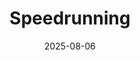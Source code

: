 ---
title: Speedrunning
description: A community of players looking to complete various aspects of Wynncraft in the shortest possible amount of time (i.e. speedrunning the game). It is closely tied in to wynncraft's speedrun.com leaderboard.
image: "@assets/subcommunities/speedrun.png"
date: 2025-08-06
location: https://discord.gg/RWq5xmJbjd
imageAlt: Wynncraft speedrunning community logo.
category:
  - Website
  - Leaderboards
  - Activities
---